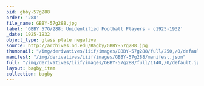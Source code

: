 ```yaml
---
pid: gbby-57g288
order: '288'
file_name: GBBY-57g288.jpg
label: 'GBBY 57G/288: Unidentified Football Players - c1925-1932'
_date: 1925-1932
object_type: glass plate negative
source: http://archives.nd.edu/Bagby/GBBY-57g288.jpg
thumbnail: "/img/derivatives/iiif/images/GBBY-57g288/full/250,/0/default.jpg"
manifest: "/img/derivatives/iiif/images/GBBY-57g288/manifest.json"
full: "/img/derivatives/iiif/images/GBBY-57g288/full/1140,/0/default.jpg"
layout: bagby_item
collection: bagby
---
```

